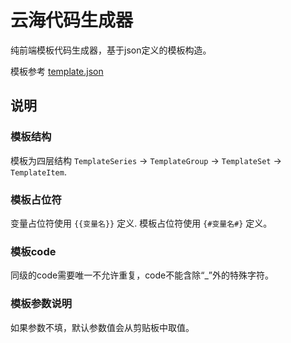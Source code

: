 # 云海代码生成器

纯前端模板代码生成器，基于json定义的模板构造。

模板参考 [template.json](assets/resources/template.json)

## 说明

### 模板结构

模板为四层结构 `TemplateSeries` -> `TemplateGroup` -> `TemplateSet` -> `TemplateItem`.

### 模板占位符

变量占位符使用 `{{变量名}}` 定义. 模板占位符使用 `{#变量名#}` 定义。

### 模板code

同级的code需要唯一不允许重复，code不能含除“_”外的特殊字符。

### 模板参数说明

如果参数不填，默认参数值会从剪贴板中取值。
